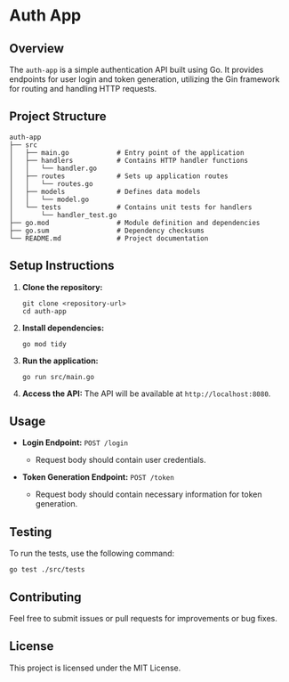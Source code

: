 # Auth App

## Overview
The `auth-app` is a simple authentication API built using Go. It provides endpoints for user login and token generation, utilizing the Gin framework for routing and handling HTTP requests.

## Project Structure
```
auth-app
├── src
│   ├── main.go            # Entry point of the application
│   ├── handlers           # Contains HTTP handler functions
│   │   └── handler.go
│   ├── routes             # Sets up application routes
│   │   └── routes.go
│   ├── models             # Defines data models
│   │   └── model.go
│   └── tests              # Contains unit tests for handlers
│       └── handler_test.go
├── go.mod                 # Module definition and dependencies
├── go.sum                 # Dependency checksums
└── README.md              # Project documentation
```

## Setup Instructions
1. **Clone the repository:**
   ```
   git clone <repository-url>
   cd auth-app
   ```

2. **Install dependencies:**
   ```
   go mod tidy
   ```

3. **Run the application:**
   ```
   go run src/main.go
   ```

4. **Access the API:**
   The API will be available at `http://localhost:8080`.

## Usage
- **Login Endpoint:** `POST /login`
  - Request body should contain user credentials.
  
- **Token Generation Endpoint:** `POST /token`
  - Request body should contain necessary information for token generation.

## Testing
To run the tests, use the following command:
```
go test ./src/tests
```

## Contributing
Feel free to submit issues or pull requests for improvements or bug fixes. 

## License
This project is licensed under the MIT License.